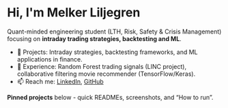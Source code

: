 # Hi, I'm Melker Liljegren

Quant-minded engineering student (LTH, Risk, Safety & Crisis Management) focusing on **intraday trading strategies, backtesting and ML**.

- 🔭 Projects: Intraday strategies, backtesting frameworks, and ML applications in finance.
- 🧠 Experience: Random Forest trading signals (LINC project), collaborative filtering movie recommender (TensorFlow/Keras).
- 📫 Reach me: [LinkedIn](https://www.linkedin.com/in/melker-liljegren-485440204/), [GitHub](https://github.com/melkerliljegren)

**Pinned projects** below - quick READMEs, screenshots, and “How to run”.
